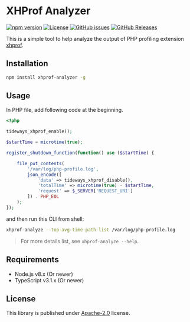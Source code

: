 # XHProf Analyzer

[![npm version](https://img.shields.io/npm/v/xhprof-analyzer.svg?colorB=brightgreen)](https://www.npmjs.com/package/xhprof-analyzer "Stable Version")
[![License](https://img.shields.io/npm/l/xhprof-analyzer.svg?maxAge=2592000?style=plastic)](https://github.com/fenying/xhprof-analyzer/blob/master/LICENSE)
[![GitHub issues](https://img.shields.io/github/issues/fenying/xhprof-analyzer.js.svg)](https://github.com/fenying/xhprof-analyzer.js/issues)
[![GitHub Releases](https://img.shields.io/github/release/fenying/xhprof-analyzer.js.svg)](https://github.com/fenying/xhprof-analyzer.js/releases "Stable Release")

This is a simple tool to help analyze the output of PHP profiling extension [xhprof](https://github.com/tideways/php-xhprof-extension).

## Installation

```sh
npm install xhprof-analyzer -g
```

## Usage

In PHP file, add following code at the beginning.

```php
<?php

tideways_xhprof_enable();

$startTime = microtime(true);

register_shutdown_function(function() use ($startTime) {

    file_put_contents(
        '/var/log/php-profile.log',
        json_encode([
            'data' => tideways_xhprof_disable(),
            'totalTime' => microtime(true) - $startTime,
            'request' => $_SERVER['REQUEST_URI']
        ]) . PHP_EOL
    );
});
```

and then run this CLI from shell:

```sh
xhprof-analyze --top-avg-time-path-list /var/log/php-profile.log
```

> For more details list, see `xhprof-analyze --help`.

## Requirements

- Node.js v8.x (Or newer)
- TypeScript v3.1.x (Or newer)

## License

This library is published under [Apache-2.0](./LICENSE) license.
